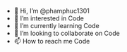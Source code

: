 - 👋 Hi, I’m @phamphuc1301
- 👀 I’m interested in Code
- 🌱 I’m currently learning Code
- 💞️ I’m looking to collaborate on Code
- 📫 How to reach me Code
